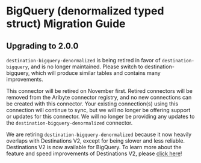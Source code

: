 # BigQuery (denormalized typed struct) Migration Guide

## Upgrading to 2.0.0

`destination-bigquery-denormalized` is being retired in favor of `destination-bigquery`, and is no longer maintained. Please switch to destination-bigquery, which will produce similar tables and contains many improvements.

This connector will be retired on November first. Retired connectors will be removed from the Aribyte connector registry, and no new connections can be created with this connector. Your existing connection(s) using this connection will continue to sync, but we will no longer be offering support or updates for this connector. We will no longer be providing any updates to the `destination-bigquery-denormalized` connector.

We are retiring `destination-bigquery-denormalized` because it now heavily overlaps with Destinations V2, except for being slower and less reliable. Destinations V2 is now available for BigQuery. To learn more about the feature and speed improvements of Destinations V2, please [click here](https://docs.airbyte.com/release_notes/upgrading_to_destinations_v2)!
